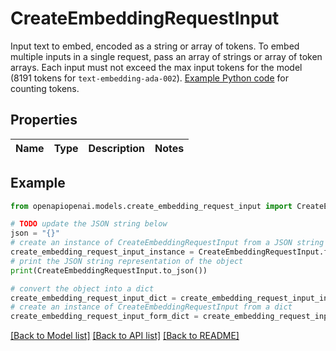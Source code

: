# CreateEmbeddingRequestInput

Input text to embed, encoded as a string or array of tokens. To embed multiple inputs in a single request, pass an array of strings or array of token arrays. Each input must not exceed the max input tokens for the model (8191 tokens for `text-embedding-ada-002`). [Example Python code](https://github.com/openai/openai-cookbook/blob/main/examples/How_to_count_tokens_with_tiktoken.ipynb) for counting tokens. 

## Properties

Name | Type | Description | Notes
------------ | ------------- | ------------- | -------------

## Example

```python
from openapiopenai.models.create_embedding_request_input import CreateEmbeddingRequestInput

# TODO update the JSON string below
json = "{}"
# create an instance of CreateEmbeddingRequestInput from a JSON string
create_embedding_request_input_instance = CreateEmbeddingRequestInput.from_json(json)
# print the JSON string representation of the object
print(CreateEmbeddingRequestInput.to_json())

# convert the object into a dict
create_embedding_request_input_dict = create_embedding_request_input_instance.to_dict()
# create an instance of CreateEmbeddingRequestInput from a dict
create_embedding_request_input_form_dict = create_embedding_request_input.from_dict(create_embedding_request_input_dict)
```
[[Back to Model list]](../README.md#documentation-for-models) [[Back to API list]](../README.md#documentation-for-api-endpoints) [[Back to README]](../README.md)


